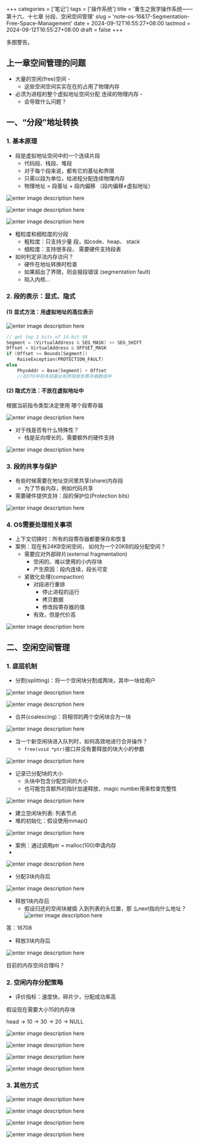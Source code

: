 ﻿+++
categories = ['笔记']
tags = ['操作系统']
title = '重生之我学操作系统——第十六、十七章 分段、空闲空间管理'
slug = 'note-os-16&17-Segmentation-Free-Space-Management'
date = 2024-09-12T16:55:27+08:00
lastmod = 2024-09-12T16:55:27+08:00
draft = false
+++

多图警告。

## 上一章空间管理的问题 

- 大量的空闲(free)空间 -
	-  这些空闲空间实实在在的占用了物理内存
- 必须为进程的整个虚拟地址空间分配 连续的物理内存 -
	- 会导致什么问题？

## 一、“分段”地址转换

### 1. 基本原理

- 段是虚拟地址空间中的一个连续片段 
	- 代码段、栈段、堆段
	- 对于每个段来说，都有它的基址和界限
	- 只需以段为单位，给进程分配连续物理内存
	- 物理地址 = 段基址 + 段内偏移 （段内偏移≠虚拟地址）

![enter image description here](https://cdn.jsdelivr.net/gh/Satori5ama/Figurebed@main/img/28.png)

![enter image description here](https://cdn.jsdelivr.net/gh/Satori5ama/Figurebed@main/img/29.png)

![enter image description here](https://cdn.jsdelivr.net/gh/Satori5ama/Figurebed@main/img/30.png)

- 粗粒度和细粒度的分段 
	- 粗粒度：只支持少量 段，如code、heap、 stack 
	- 细粒度：支持很多段， 需要硬件支持段表
- 如何判定非法内存访问？
	- 硬件在地址转换时检查
	- 如果超出了界限，则会报段错误 (segmentation fault)
	- 陷入内核…

### 2. 段的表示：显式、隐式

#### (1) 显式方法：用虚拟地址的高位表示

![enter image description here](https://cdn.jsdelivr.net/gh/Satori5ama/Figurebed@main/img/31.png)

``` cpp
// get top 2 bits of 14-bit VA
Segment = (VirtualAddress & SEG_MASK) >> SEG_SHIFT
Offset = VirtualAddress & OFFSET_MASK 
if (Offset >= Bounds[Segment])
	RaiseException(PROTECTION_FAULT)
else
	PhysAddr = Base[Segment] + Offset
	//在CPU中将多组基址和界限放到寄存器数组中
```
#### (2) 隐式方法：不放在虚拟地址中

根据当前指令类型决定使用 哪个段寄存器

![enter image description here](https://cdn.jsdelivr.net/gh/Satori5ama/Figurebed@main/img/32.png)

- 对于栈是否有什么特殊性？
	- 栈是反向增长的，需要额外的硬件支持

![enter image description here](https://cdn.jsdelivr.net/gh/Satori5ama/Figurebed@main/img/33.png)

### 3. 段的共享与保护

- 有些时候需要在地址空间里共享(share)内存段
	- 为了节省内存，例如代码共享
- 需要硬件提供支持：段的保护位(Protection bits)

![enter image description here](https://cdn.jsdelivr.net/gh/Satori5ama/Figurebed@main/img/34.png)

### 4. OS需要处理相关事项

- 上下文切换时：所有的段寄存器都要保存和恢复
- 案例：现在有24KB空闲空间， 如何为一个20KB的段分配空间？
	- 需要应对外部碎片(external fragmentation)
		- 空闲的、难以使用的小内存块  
		- 产生原因：段内连续，段长可变
	- 紧致化处理(compaction)
		- 对段进行重排 
			- 停止进程的运行 
			- 拷贝数据 
			- 修改段寄存器的值
		- 有效，但是代价高

![enter image description here](https://cdn.jsdelivr.net/gh/Satori5ama/Figurebed@main/img/35.png)

## 二、空闲空间管理

### 1. 底层机制

- 分割(splitting)：将一个空闲块分割成两块，其中一块给用户

![enter image description here](https://cdn.jsdelivr.net/gh/Satori5ama/Figurebed@main/img/37.png)

![enter image description here](https://cdn.jsdelivr.net/gh/Satori5ama/Figurebed@main/img/36.png)

- 合并(coalescing)：将相邻的两个空闲块合为一块

![enter image description here](https://cdn.jsdelivr.net/gh/Satori5ama/Figurebed@main/img/38.png)

- 当一个新空闲块进入队列时，如何高效地进行合并操作？
	- `free(void *ptr)`接口并没有要释放的块大小的参数

![enter image description here](https://cdn.jsdelivr.net/gh/Satori5ama/Figurebed@main/img/39.png)

- 记录已分配块的大小 
	- 头块中包含分配空间的大小 
	- 也可能包含额外的指针加速释放、magic number用来检查完整性

![enter image description here](https://cdn.jsdelivr.net/gh/Satori5ama/Figurebed@main/img/40.png)

- 建立空闲块列表: 列表节点
- 堆的初始化：假设使用mmap()

![enter image description here](https://cdn.jsdelivr.net/gh/Satori5ama/Figurebed@main/img/41.png)

- 案例：通过调用ptr = malloc(100)申请内存
- 
![enter image description here](https://cdn.jsdelivr.net/gh/Satori5ama/Figurebed@main/img/42.png)

- 分配3块内存后

![enter image description here](https://cdn.jsdelivr.net/gh/Satori5ama/Figurebed@main/img/43.png)

- 释放1块内存后
	- 假设归还的空闲块被插 入到列表的头位置，那 么next指向什么地址？
	![enter image description here](https://cdn.jsdelivr.net/gh/Satori5ama/Figurebed@main/img/44.png)

答：16708

- 释放3块内存后

![enter image description here](https://cdn.jsdelivr.net/gh/Satori5ama/Figurebed@main/img/45.png)

目前的内存空间合理吗？

### 2. 空闲内存分配策略

- 评价指标：速度快，碎片少，分配成功率高 

假设现在需要大小15的内存块

head -> 10 -> 30 -> 20 -> NULL

![enter image description here](https://cdn.jsdelivr.net/gh/Satori5ama/Figurebed@main/img/46.png)

![enter image description here](https://cdn.jsdelivr.net/gh/Satori5ama/Figurebed@main/img/47.png)

![enter image description here](https://cdn.jsdelivr.net/gh/Satori5ama/Figurebed@main/img/48.png)

![enter image description here](https://cdn.jsdelivr.net/gh/Satori5ama/Figurebed@main/img/49.png)

### 3. 其他方式

![enter image description here](https://cdn.jsdelivr.net/gh/Satori5ama/Figurebed@main/img/50.png)

![enter image description here](https://cdn.jsdelivr.net/gh/Satori5ama/Figurebed@main/img/51.png)

![enter image description here](https://cdn.jsdelivr.net/gh/Satori5ama/Figurebed@main/img/52.png)

![enter image description here](https://cdn.jsdelivr.net/gh/Satori5ama/Figurebed@main/img/53.png)
